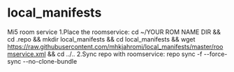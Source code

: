 # local_manifests
Mi5 room service
1.Place the roomservice: cd ~/YOUR ROM NAME DIR && cd .repo && mkdir local_manifests && cd local_manifests && wget https://raw.githubusercontent.com/mhkjahromi/local_manifests/master/roomservice.xml && cd ../..
2.Sync repo with roomservice: repo sync -f --force-sync --no-clone-bundle

